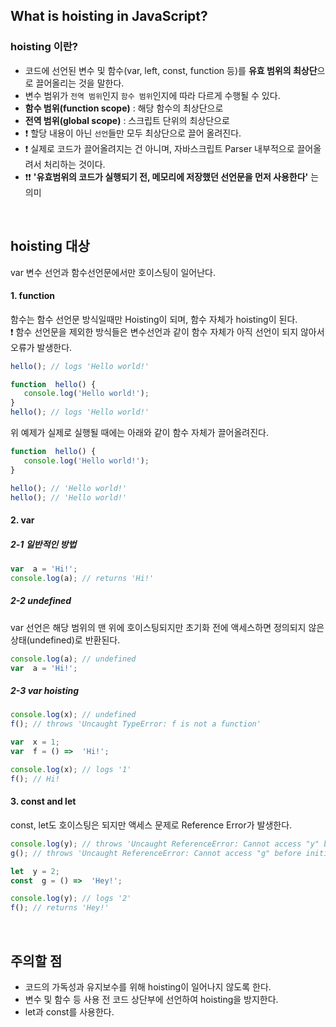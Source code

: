 
## What is hoisting in JavaScript?

  

### hoisting 이란?
- 코드에 선언된 변수 및 함수(var, left, const, function 등)를 **유효 범위의 최상단**으로 끌어올리는 것을 말한다.
- 변수 범위가 `전역 범위`인지 `함수 범위`인지에 따라 다르게 수행될 수 있다.
-  **함수 범위(function scope)** : 해당 함수의 최상단으로
-  **전역 범위(global scope)** : 스크립트 단위의 최상단으로
- ❗ 할당 내용이 아닌 `선언`들만 모두 최상단으로 끌어 올려진다.
- ❗ 실제로 코드가 끌어올려지는 건 아니며, 자바스크립트 Parser 내부적으로 끌어올려서 처리하는 것이다.
- ❗❗ **'유효범위의 코드가 실행되기 전, 메모리에 저장했던 선언문을 먼저 사용한다'** 는 의미
  

<br>

  

## hoisting 대상

var 변수 선언과 함수선언문에서만 호이스팅이 일어난다.  

#### 1. function
함수는 함수 선언문 방식일때만 Hoisting이 되며, 함수 자체가 hoisting이 된다.  
❗ 함수 선언문을 제외한 방식들은 변수선언과 같이 함수 자체가 아직 선언이 되지 않아서 오류가 발생한다.

```js
hello(); // logs 'Hello world!'  

function  hello() {
   console.log('Hello world!');
}
hello(); // logs 'Hello world!'
```

위 예제가 실제로 실행될 때에는 아래와 같이 함수 자체가 끌어올려진다.

```js
function  hello() {
   console.log('Hello world!');
}

hello(); // 'Hello world!' 
hello(); // 'Hello world!'
```

  

#### 2. var

##### 2-1 일반적인 방법
```js
var  a = 'Hi!';
console.log(a); // returns 'Hi!'
```

##### 2-2 undefined
var 선언은 해당 범위의 맨 위에 호이스팅되지만 초기화 전에 액세스하면 정의되지 않은 상태(undefined)로 반환된다.

```js
console.log(a); // undefined
var  a = 'Hi!';
```

  

##### 2-3 var hoisting
```js
console.log(x); // undefined
f(); // throws 'Uncaught TypeError: f is not a function'  

var  x = 1;
var  f = () =>  'Hi!'; 

console.log(x); // logs '1'
f(); // Hi!
```

  
  

#### 3. const and let
const, let도 호이스팅은 되지만 액세스 문제로 Reference Error가 발생한다.


```js
console.log(y); // throws 'Uncaught ReferenceError: Cannot access "y" before initialization'
g(); // throws 'Uncaught ReferenceError: Cannot access "g" before initialization'

let  y = 2;
const  g = () =>  'Hey!';  

console.log(y); // logs '2'
f(); // returns 'Hey!'
```

<br>

## 주의할 점
- 코드의 가독성과 유지보수를 위해 hoisting이 일어나지 않도록 한다.
- 변수 및 함수 등 사용 전 코드 상단부에 선언하여 hoisting을 방지한다.
- let과 const를 사용한다.